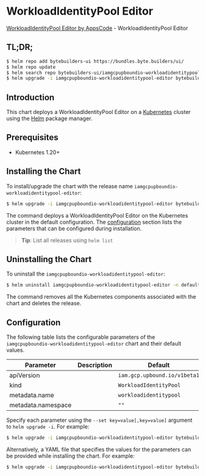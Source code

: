 # WorkloadIdentityPool Editor

[WorkloadIdentityPool Editor by AppsCode](https://byte.builders) - WorkloadIdentityPool Editor

## TL;DR;

```bash
$ helm repo add bytebuilders-ui https://bundles.byte.builders/ui/
$ helm repo update
$ helm search repo bytebuilders-ui/iamgcpupboundio-workloadidentitypool-editor --version=v0.4.18
$ helm upgrade -i iamgcpupboundio-workloadidentitypool-editor bytebuilders-ui/iamgcpupboundio-workloadidentitypool-editor -n default --create-namespace --version=v0.4.18
```

## Introduction

This chart deploys a WorkloadIdentityPool Editor on a [Kubernetes](http://kubernetes.io) cluster using the [Helm](https://helm.sh) package manager.

## Prerequisites

- Kubernetes 1.20+

## Installing the Chart

To install/upgrade the chart with the release name `iamgcpupboundio-workloadidentitypool-editor`:

```bash
$ helm upgrade -i iamgcpupboundio-workloadidentitypool-editor bytebuilders-ui/iamgcpupboundio-workloadidentitypool-editor -n default --create-namespace --version=v0.4.18
```

The command deploys a WorkloadIdentityPool Editor on the Kubernetes cluster in the default configuration. The [configuration](#configuration) section lists the parameters that can be configured during installation.

> **Tip**: List all releases using `helm list`

## Uninstalling the Chart

To uninstall the `iamgcpupboundio-workloadidentitypool-editor`:

```bash
$ helm uninstall iamgcpupboundio-workloadidentitypool-editor -n default
```

The command removes all the Kubernetes components associated with the chart and deletes the release.

## Configuration

The following table lists the configurable parameters of the `iamgcpupboundio-workloadidentitypool-editor` chart and their default values.

|     Parameter      | Description |                 Default                 |
|--------------------|-------------|-----------------------------------------|
| apiVersion         |             | <code>iam.gcp.upbound.io/v1beta1</code> |
| kind               |             | <code>WorkloadIdentityPool</code>       |
| metadata.name      |             | <code>workloadidentitypool</code>       |
| metadata.namespace |             | <code>""</code>                         |


Specify each parameter using the `--set key=value[,key=value]` argument to `helm upgrade -i`. For example:

```bash
$ helm upgrade -i iamgcpupboundio-workloadidentitypool-editor bytebuilders-ui/iamgcpupboundio-workloadidentitypool-editor -n default --create-namespace --version=v0.4.18 --set apiVersion=iam.gcp.upbound.io/v1beta1
```

Alternatively, a YAML file that specifies the values for the parameters can be provided while
installing the chart. For example:

```bash
$ helm upgrade -i iamgcpupboundio-workloadidentitypool-editor bytebuilders-ui/iamgcpupboundio-workloadidentitypool-editor -n default --create-namespace --version=v0.4.18 --values values.yaml
```

